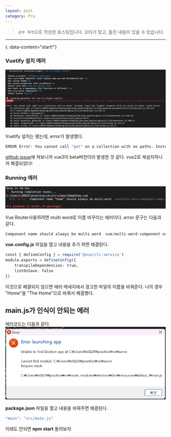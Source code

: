 ```yaml
---
layout: post
category: Pro
---
```

> `공부 목적`으로 작성한 포스팅입니다. 오타가 많고, 틀린 내용이 있을 수 있습니다.
---
{: data-content="start!"}

### Vuetify 설치 에러

![error3](./image/error3.png)

Vuetify 설치는 됐는데, error가 발생했다.
```r
ERROR Error: You cannot call "get" on a collection with no paths. Instead, check the "length" property first to verify at least 1 path exists.
```

[github issue][issue]에 쳐보니까 vue3이 beta버전이라 발생한 것 같다. vue2로 재설치하니까 해결되었다!

### Running 에러

![error2](./image/error2.png)

Vue Router사용하려면 multi word로 이름 바꾸라는 에러이다..error 문구는 다음과 같다.

```r
Component name should always be multi-word  vue/multi-word-component-names
```

**vue.config.js** 파일을 열고 내용을 추가 하면 해결된다.

```r
const { defineConfig } = require('@vue/cli-service')
module.exports = defineConfig({
    transpileDependencies: true,
    lintOnSave: false
})
```

이것으로 해결되지 않으면 에러 메세지에서 경고한 파일의 이름을 바꿔준다.
나의 경우 "Home"을 "The Home"으로 바꿔서 해결했다.

## main.js가 인식이 안되는 에러

에러코드는 다음과 같다.
![error4](./image/error4.png)

**package.json** 파일을 열고 내용을 바꿔주면 해결된다.

```r
"main": "src/main.js"
```

이래도 안되면 **npm start** 돌려보자


[issue]: https://github.com/vuetifyjs/vue-cli-plugins/issues/140


